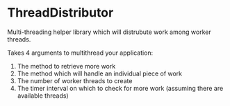 # ThreadDistributor
Multi-threading helper library which will distrubute work among worker threads.

Takes 4 arguments to multithread your application:

1. The method to retrieve more work
2. The method which will handle an individual piece of work
3. The number of worker threads to create
4. The timer interval on which to check for more work (assuming there are available threads)

